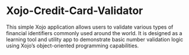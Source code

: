 # Xojo-Credit-Card-Validator
This simple Xojo application allows users to validate various types of financial identifiers commonly used around the world. It is designed as a learning tool and utility app to demonstrate basic number validation logic using Xojo’s object-oriented programming capabilities.
